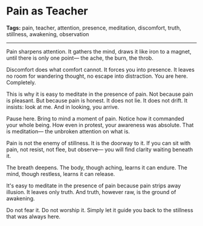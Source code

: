 # Pain as Teacher

**Tags:** pain, teacher, attention, presence, meditation, discomfort, truth, stillness, awakening, observation

---

Pain sharpens attention.
It gathers the mind,
draws it like iron to a magnet,
until there is only one point—
the ache,
the burn,
the throb.

Discomfort does what comfort cannot.
It forces you into presence.
It leaves no room for wandering thought,
no escape into distraction.
You are here.
Completely.

This is why it is easy to meditate in the presence of pain.
Not because pain is pleasant.
But because pain is honest.
It does not lie.
It does not drift.
It insists: look at me.
And in looking,
you arrive.

Pause here.
Bring to mind a moment of pain.
Notice how it commanded your whole being.
How even in protest,
your awareness was absolute.
That is meditation—
the unbroken attention on what is.

Pain is not the enemy of stillness.
It is the doorway to it.
If you can sit with pain,
not resist,
not flee,
but observe—
you will find clarity waiting beneath it.

The breath deepens.
The body, though aching,
learns it can endure.
The mind, though restless,
learns it can release.

It's easy to meditate in the presence of pain
because pain strips away illusion.
It leaves only truth.
And truth, however raw,
is the ground of awakening.

Do not fear it.
Do not worship it.
Simply let it guide you back
to the stillness that was always here.
